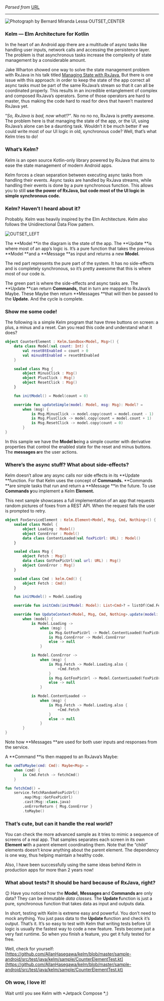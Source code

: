 *Parsed from* [URL](https://medium.com/android-frontier/kelm-kotlin-ui-architecture-ea91fb745478)

----

![Photograph by Bernard Miranda Lessa OUTSET_CENTER](https://miro.medium.com/1*_GgGa0h4458WDgqNA7Ar-w.jpeg)

### Kelm — Elm Architecture for Kotlin

In the heart of an Android app there are a multitude of async tasks like handling user inputs, network calls and accessing the persistence layer. The problem is that asynchronous tasks increase the complexity of state management by a considerable amount.

Jake Wharton showed one way to solve the state management problem with RxJava in his talk titled [Managing State with RxJava.](https://www.youtube.com/watch?v=0IKHxjkgop4) But there is one issue with this approach: in order to keep the state of the app correct all async tasks must be part of the same RxJava’s stream so that it can all be coordinated properly. This results in an incredible entanglement of complex and composed RxJava’s operators. Some of those operators are hard to master, thus making the code hard to read for devs that haven’t mastered RxJava yet.

“*So, RxJava is bad, now what!?”*. No no no no, RxJava is pretty awesome. The problem here is that managing the state of the app, or the UI, using RxJava’s alone can be a daunting task. Wouldn’t it be much better if we could write most of our UI logic in old, synchronous code? Well, that’s what Kelm tries to do!



### What’s Kelm?

Kelm is an open source Kotlin-only library powered by RxJava that aims to ease the state management of modern Android apps.

Kelm forces a clean separation between executing async tasks from handling their events. Async tasks are handled by RxJava streams, while handling their events is done by a pure synchronous function. This allows you to still **use the power of RxJava, but code most of the UI logic in simple synchronous code.**

### Kelm? Haven’t I heard about it?

Probably. Kelm was heavily inspired by the Elm Architecture. Kelm also follows the Unidirectional Data Flow pattern.

![ OUTSET_LEFT](https://miro.medium.com/1*3BViNj2pD-M1Mkt_wLqUzA@2x.jpeg)

The **Model **in the diagram is the state of the app. The **Update **is where most of an app’s logic is. It’s a pure function that takes the previous **Model **and a **Message **as input and returns a new **Model.**

The red part represents the pure part of the system. It has no side-effects and is completely synchronous, so it’s pretty awesome that this is where most of our code is.

The green part is where the side-effects and async tasks are. The **Update **can return **Commands,** that in turn are mapped to RxJava’s Maybe. These Maybe then return **Messages **that will then be passed to the **Update.** And the cycle is complete.

### Show me some code!

The following is a simple Kelm program that have three buttons on screen: a plus, a minus and a reset. Can you read this code and understand what it does?

```kt
object CounterElement : Kelm.Sandbox<Model, Msg>() {
    data class Model(val count: Int) {
        val resetBtEnabled = count > 0
        val minusBtEnabled = resetBtEnabled
    }

    sealed class Msg {
        object MinusClick : Msg()
        object PlusClick : Msg()
        object ResetClick : Msg()
    }

    fun initModel() = Model(count = 0)

    override fun updateSimple(model: Model, msg: Msg): Model? =
        when (msg) {
            is Msg.MinusClick -> model.copy(count = model.count - 1)
            is Msg.PlusClick -> model.copy(count = model.count + 1)
            is Msg.ResetClick -> model.copy(count = 0)
        }
}
```

In this sample we have the **Model b**eing a simple counter with derivative properties that control the enabled state for the reset and minus buttons. The **messages a**re the user actions.

### Where’s the async stuff? What about side-effects?

Kelm doesn’t allow any async calls nor side effects in its **Update **function. For that Kelm uses the concept of **Commands.** **Commands **are simple tasks that run and return a **Message **in the future. To use **Commands y**ou implement a Kelm **Element.**

This next sample showcases a full implementation of an app that requests random pictures of foxes from a REST API. When the request fails the user is prompted to retry.

```kt
object FoxServiceElement : Kelm.Element<Model, Msg, Cmd, Nothing>() {
    sealed class Model {
        object Loading : Model()
        object ConnError : Model()
        data class ContentLoaded(val foxPicUrl: URL) : Model()
    }

    sealed class Msg {
        object Fetch : Msg()
        data class GotFoxPicUrl(val url: URL) : Msg()
        object ConnError : Msg()
    }

    sealed class Cmd : kelm.Cmd() {
        object Fetch : Cmd()
    }

    fun initModel() = Model.Loading

    override fun initCmds(initModel: Model): List<Cmd>? = listOf(Cmd.Fetch)

    override fun UpdateContext<Model, Msg, Cmd, Nothing>.update(model: Model, msg: Msg): Model? =
        when (model) {
            is Model.Loading ->
                when (msg) {
                    is Msg.GotFoxPicUrl -> Model.ContentLoaded(foxPicUrl = msg.url)
                    is Msg.ConnError -> Model.ConnError
                    else -> null
                }

            is Model.ConnError ->
                when (msg) {
                    is Msg.Fetch -> Model.Loading.also {
                        +Cmd.Fetch
                    }
                    is Msg.GotFoxPicUrl -> Model.ContentLoaded(foxPicUrl = msg.url)
                    else -> null
                }

            is Model.ContentLoaded ->
                when (msg) {
                    is Msg.Fetch -> Model.Loading.also {
                        +Cmd.Fetch
                    }
                    else -> null
                }
        }
}
```

Note how **Messages **are used for both user inputs and responses from the service.

A **Command **is then mapped to an RxJava’s Maybe:

```kt
fun cmdToMaybe(cmd: Cmd): Maybe<Msg> =
    when (cmd) {
        is Cmd.Fetch -> fetchCmd()
    }

fun fetchCmd() =
    service.fetchRandomFoxPicUrl()
        .map(Msg::GotFoxPicUrl)
        .cast(Msg::class.java)
        .onErrorReturn { Msg.ConnError }
        .toMaybe()
```

### That’s cute, but can it handle the real world?

You can check the more advanced sample as it tries to mimic a sequence of screens of a real app. That samples separates each screen in its own **Element w**ith a parent element coordinating them. Note that the “child” elements doesn’t know anything about the parent element. The dependency is one way, thus helping maintain a healthy code.



Also, I have been successfully using the same ideas behind Kelm in production apps for more than 2 years now!

### What about tests? It should be hard because of RxJava, right?

😉 Have you noticed how the **Model,** **Messages a**nd **Commands a**re only data? They can be immutable *data classes.* The **Update f**unction is just a pure, synchronous function that takes data as input and outputs data.

In short, testing with Kelm is extreme easy and powerful. You don’t need to mock anything. You just pass data to the **Update f**unction and check it’s output. That’s it. It’s so easy to test with Kelm that writing tests before UI logic is usually the fastest way to code a new feature. Tests become just a very fast runtime. So when you finish a feature, you get it fully tested for free.

Well, check for yourself: [https://github.com/AllanHasegawa/kelm/blob/master/sample-android/src/test/java/kelm/sample/CounterElementTest.kt](https://github.com/AllanHasegawa/kelm/blob/master/sample-android/src/test/java/kelm/sample/CounterElementTest.kt)

### Oh wow, I love it!

Wait until you see Kelm with *Jetpack Compose *;)